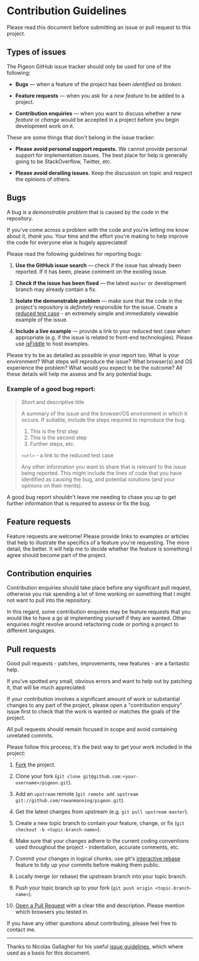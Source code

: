 
Contribution Guidelines
=======================

Please read this document before submitting an issue or pull request to this project.


Types of issues
---------------

The Pigeon GitHub issue tracker should only be used for one of the following:

+ **Bugs** &mdash; when a feature of the project has been _identified as broken_.

+ **Feature requests** &mdash; when you ask for a _new feature_ to be added to a project.

+ **Contribution enquiries** &mdash; when you want to discuss whether a _new feature_ or _change_ would be accepted in a project before you begin development work on it.

These are some things that don't belong in the issue tracker:

+ **Please avoid personal support requests.** We cannot provide personal support for implementation issues. The best place for help is generally going to be StackOverflow, Twitter, etc.

+ **Please avoid derailing issues.** Keep the discussion on topic and respect the opinions of others.


Bugs
----

A bug is a _demonstrable problem_ that is caused by the code in the repository.

If you've come across a problem with the code and you're letting me know about it, _thank you_. Your time and the effort you're making to help improve the code for everyone else is hugely appreciated!

Please read the following guidelines for reporting bugs:

1. **Use the GitHub issue search** &mdash; check if the issue has already been reported. If it has been, please comment on the existing issue.

2. **Check if the issue has been fixed** &mdash; the latest `master` or development branch may already contain a fix.

3. **Isolate the demonstrable problem** &mdash; make sure that the code in the project's repository is _definitely_ responsible for the issue. Create a [reduced test case](http://css-tricks.com/6263-reduced-test-cases/) - an extremely simple and immediately viewable example of the issue.

4. **Include a live example** &mdash; provide a link to your reduced test case when appropriate (e.g. if the issue is related to front-end technologies). Please use [jsFiddle](http://jsfiddle.net) to host examples.

Please try to be as detailed as possible in your report too. What is your environment? What steps will reproduce the issue? What browser(s) and OS experience the problem? What would you expect to be the outcome? All these details will help me assess and fix any potential bugs.

### Example of a good bug report:

> Short and descriptive title
>
> A summary of the issue and the browser/OS environment in which it occurs. If suitable, include the steps required to reproduce the bug.
>
> 1. This is the first step
> 2. This is the second step
> 3. Further steps, etc.
>
> `<url>` - a link to the reduced test case
>
> Any other information you want to share that is relevant to the issue being reported. This might include the lines of code that you have identified as causing the bug, and potential solutions (and your opinions on their merits).

A good bug report shouldn't leave me needing to chase you up to get further information that is required to assess or fix the bug.


Feature requests
----------------

Feature requests are welcome! Please provide links to examples or articles that help to illustrate the specifics of a feature you're requesting. The more detail, the better. It will help me to decide whether the feature is something I agree should become part of the project.


Contribution enquiries
----------------------

Contribution enquiries should take place before any significant pull request, otherwise you risk spending a lot of time working on something that I might not want to pull into the repository.

In this regard, some contribution enquires may be feature requests that you would like to have a go at implementing yourself if they are wanted. Other enquiries might revolve around refactoring code or porting a project to different languages.


Pull requests
-------------

Good pull requests - patches, improvements, new features - are a fantastic help.

If you've spotted any small, obvious errors and want to help out by patching it, that will be much appreciated.

If your contribution involves a significant amount of work or substantial changes to any part of the project, please open a "contribution enquiry" issue first to check that the work is wanted or matches the goals of the project.

All pull requests should remain focused in scope and avoid containing unrelated commits.

Please follow this process; it's the best way to get your work included in the project:

1. [Fork](http://help.github.com/fork-a-repo/) the project.

2. Clone your fork (`git clone git@github.com:<your-username>/pigeon.git`).

3. Add an `upstream` remote (`git remote add upstream git://github.com/rowanmanning/pigeon.git`).

4. Get the latest changes from upstream (e.g. `git pull upstream master`).

5. Create a new topic branch to contain your feature, change, or fix (`git checkout -b <topic-branch-name>`).

6. Make sure that your changes adhere to the current coding conventions used throughout the project - indentation, accurate comments, etc.

7. Commit your changes in logical chunks; use git's [interactive rebase](https://help.github.com/articles/interactive-rebase) feature to tidy up your commits before making them public.

8. Locally merge (or rebase) the upstream branch into your topic branch.

9. Push your topic branch up to your fork (`git push origin <topic-branch-name>`).

10. [Open a Pull Request](http://help.github.com/send-pull-requests/) with a clear title and description. Please mention which browsers you tested in.

If you have any other questions about contributing, please feel free to contact me.


------------------------------------------------------------

Thanks to Nicolas Gallagher for his useful [issue guidelines](https://github.com/necolas/issue-guidelines), which where used as a basis for this document.
